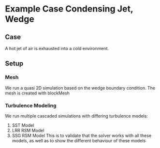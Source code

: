 # Example Case Condensing Jet, Wedge
## Case
A hot jet of air is exhausted into a cold environment.

## Setup
### Mesh
We run a quasi 2D simulation based on the wedge boundary condition. The mesh is created with blockMesh

### Turbulence Modeling
We run multiple cascaded simulations with differing turbulence models:
1. SST Model
2. LRR RSM Model
3. SSG RSM Model
This is to validate that the solver works with all these models, as well as to show the different behaviour of these models
